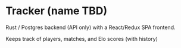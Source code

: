 # Tracker (name TBD)

Rust /  Postgres backend (API only) with a React/Redux SPA frontend.

Keeps track of players, matches, and Elo scores (with history)
